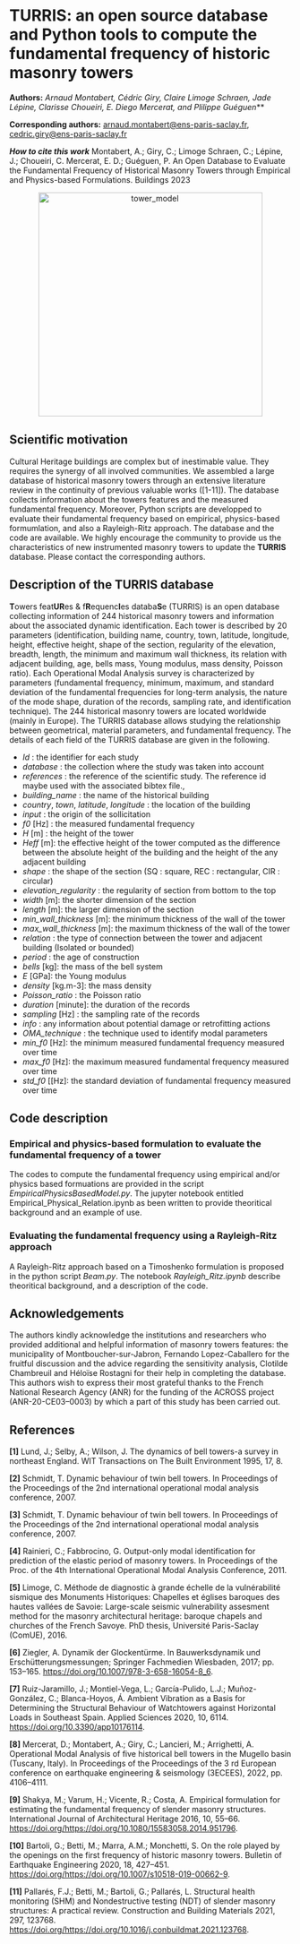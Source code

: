 # TURRIS: an open source database and Python tools to compute the fundamental frequency of historic masonry towers
 
**Authors:** ***Arnaud Montabert*, Cédric Giry*, Claire Limoge Schraen, Jade Lépine, Clarisse Choueiri, E. Diego Mercerat, and Plilippe Guéguen***

**Corresponding authors:** arnaud.montabert@ens-paris-saclay.fr, cedric.giry@ens-paris-saclay.fr

***How to cite this work*** Montabert, A.; Giry, C.; Limoge Schraen, C.; Lépine, J.; Choueiri, C. Mercerat, E. D.; Guéguen, P. An Open Database to Evaluate the Fundamental Frequency of Historical Masonry Towers through Empirical and Physics-based Formulations. Buildings 2023

<p align="center">
<img src="/figure/timo_SAM.png" alt="tower_model" width="400" height="auto">
</p>

## Scientific motivation
Cultural Heritage buildings are complex but of inestimable value. They requires the synergy of all involved communities. We assembled a large database of historical masonry towers through an extensive literature review in the continuity of previous valuable works ([1-11]). The database collects information about the towers features and the measured fundamental frequency. Moreover, Python scripts are developped to evaluate their fundamental frequency based on empirical, physics-based formumlation, and also a Rayleigh-Ritz approach. The database and the code are available. We highly encourage the community to provide us the characteristics of new instrumented masonry towers to update the **TURRIS** database. Please contact the corresponding authors. 

## Description of the TURRIS database
**T**owers feat**UR**es & f**R**equenc**I**es databa**S**e (TURRIS) is an open database collecting information of 244 historical masonry towers and information about the associated dynamic identification. Each tower is described by 20 parameters (identification, building name, country, town, latitude, longitude, height, effective height, shape of the section, regularity of the elevation, breadth, length, the minimum and maximum wall thickness, its relation with adjacent building, age, bells mass, Young modulus, mass density, Poisson ratio). Each Operational Modal Analysis survey is characterized by parameters (fundamental frequency, minimum, maximum, and standard deviation of the fundamental frequencies for long-term analysis, the nature of the mode shape, duration of the records, sampling rate, and identification technique). The 244 historical masonry towers are located worldwide (mainly in Europe). The TURRIS database allows studying the relationship between geometrical, material parameters, and fundamental frequency. The details of each field of the TURRIS database are given in the following. 

- *Id* : the identifier for each study 
- *database* : the collection where the study was taken into account 
- *references* : the reference of the scientific study. The reference id maybe used with the associated bibtex file., 
- *building_name* : the name of the historical building 
- *country*, *town*, *latitude*, *longitude* : the location of the building 
- *input* : the origin of the sollicitation 
- *f0* [Hz] : the measured fundamental frequency 
- *H* [m] : the height of the tower 
- *Heff*  [m]: the effective height of the tower computed as the difference between the absolute height of the building and the height of the any adjacent building
- *shape* : the shape of the section (SQ : square, REC : rectangular, CIR : circular) 
- *elevation_regularity* : the regularity of section from bottom to the top 
- *width* [m]: the shorter dimension of the section 
- *length* [m]: the larger dimension of the section 
- *min_wall_thickness* [m]: the minimum thickness of the wall of the tower 
- *max_wall_thickness* [m]: the maximum thickness of the wall of the tower 
- *relation* : the type of connection between the tower and adjacent building (Isolated or bounded) 
- *period* : the age of construction 
- *bells* [kg]: the mass of the bell system 
- *E* [GPa]: the Young modulus 
- *density* [kg.m-3]: the mass density 
- *Poisson_ratio* : the Poisson ratio 
- *duration* [minute]: the duration of the records 
- *sampling* [Hz] : the sampling rate of the records 
- *info* : any information about potential damage or retrofitting actions 
- *OMA_technique* : the technique used to identify modal parameters 
- *min_f0* [Hz]: the minimum measured fundamental frequency measured over time  
- *max_f0*  [Hz]: the maximum measured fundamental frequency measured over time 
- *std_f0* [[Hz]: the standard deviation of fundamental frequency measured over time

## Code description
### Empirical and physics-based formulation to evaluate the fundamental frequency of a tower
The codes to compute the fundamental frequency using empirical and/or physics based formuations are provided in the script *EmpiricalPhysicsBasedModel.py*. The jupyter notebook entitled Empirical_Physical_Relation.ipynb as been written to provide theoritical background and an example of use.

### Evaluating the fundamental frequency using a Rayleigh-Ritz approach
A Rayleigh-Ritz approach based on a Timoshenko formulation is proposed in the python script *Beam.py*. The notebook *Rayleigh_Ritz.ipynb* describe theoritical background, and a description of the code.

## Acknowledgements
The authors kindly acknowledge the institutions and researchers who provided
additional and helpful information of masonry towers features: the municipality of Montboucher-sur-Jabron, Fernando Lopez-Caballero for the fruitful discussion and the advice regarding the sensitivity analysis, Clotilde Chambreuil and Héloïse Rostagni for their help in completing the database. 
This authors wish to express their most grateful thanks to the French National Research Agency (ANR) for the funding of the ACROSS project (ANR-20-CE03–0003) by which a part of this study has been carried out.

## References
**[1]** Lund, J.; Selby, A.; Wilson, J. The dynamics of bell towers-a survey in northeast England. WIT Transactions on The Built Environment 1995, 17, 8.

**[2]** Schmidt, T. Dynamic behaviour of twin bell towers. In Proceedings of the Proceedings of the 2nd international operational modal analysis conference, 2007.

**[3]** Schmidt, T. Dynamic behaviour of twin bell towers. In Proceedings of the Proceedings of the 2nd international operational modal analysis conference, 2007.

**[4]** Rainieri, C.; Fabbrocino, G. Output-only modal identification for prediction of the elastic period of masonry towers. In Proceedings of the Proc. of the 4th International Operational Modal Analysis Conference, 2011.

**[5]** Limoge, C. Méthode de diagnostic à grande échelle de la vulnérabilité sismique des Monuments Historiques: Chapelles et églises baroques des hautes vallées de Savoie: Large-scale seismic vulnerability assesment method for the masonry architectural heritage: baroque chapels and churches of the French Savoye. PhD thesis, Université Paris-Saclay (ComUE), 2016.

**[6]** Ziegler, A. Dynamik der Glockentürme. In Bauwerksdynamik und Erschütterungsmessungen; Springer Fachmedien Wiesbaden, 2017; pp. 153–165. https://doi.org/10.1007/978-3-658-16054-8_6.

**[7]** Ruiz-Jaramillo, J.; Montiel-Vega, L.; García-Pulido, L.J.; Muñoz-González, C.; Blanca-Hoyos, Á. Ambient Vibration as a Basis for Determining the Structural Behaviour of Watchtowers against Horizontal Loads in Southeast Spain. Applied Sciences 2020, 10, 6114. https://doi.org/10.3390/app10176114.

**[8]** Mercerat, D.; Montabert, A.; Giry, C.; Lancieri, M.; Arrighetti, A. Operational Modal Analysis of five historical bell towers in the Mugello basin (Tuscany, Italy). In Proceedings of the Proceedings of the 3 rd European conference on earthquake engineering & seismology (3ECEES), 2022, pp. 4106–4111.

**[9]** Shakya, M.; Varum, H.; Vicente, R.; Costa, A. Empirical formulation for estimating the fundamental frequency of slender masonry structures. International Journal of Architectural Heritage 2016, 10, 55–66. https://doi.org/https://doi.org/10.1080/15583058.2014.951796.

**[10]** Bartoli, G.; Betti, M.; Marra, A.M.; Monchetti, S. On the role played by the openings on the first frequency of historic masonry towers. Bulletin of Earthquake Engineering 2020, 18, 427–451. https://doi.org/https://doi.org/10.1007/s10518-019-00662-9.

**[11]** Pallarés, F.J.; Betti, M.; Bartoli, G.; Pallarés, L. Structural health monitoring (SHM) and Nondestructive testing (NDT) of slender masonry structures: A practical review. Construction and Building Materials 2021, 297, 123768. https://doi.org/https://doi.org/10.1016/j.conbuildmat.2021.123768.
